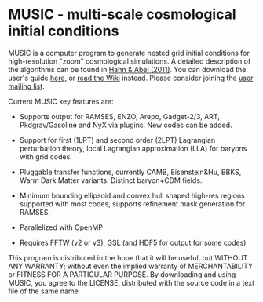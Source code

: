 MUSIC - multi-scale cosmological initial conditions
===================================================

MUSIC is a computer program to generate nested grid initial conditions for
high-resolution "zoom" cosmological simulations. A detailed description
of the algorithms can be found in [Hahn & Abel (2011)][1]. You can
download the user's guide [here][3], or [read the Wiki](https://bitbucket.org/ohahn/music/wiki/Home) instead. Please consider joining the
[user mailing list][2].

Current MUSIC key features are:

- Supports output for RAMSES, ENZO, Arepo, Gadget-2/3, ART, Pkdgrav/Gasoline 
and NyX via plugins. New codes can be added.

- Support for first (1LPT) and second order (2LPT) Lagrangian perturbation 
theory, local Lagrangian approximation (LLA) for baryons with grid codes.

- Pluggable transfer functions, currently CAMB, Eisenstein&Hu, BBKS, Warm 
Dark Matter variants. Distinct baryon+CDM fields.

- Minimum bounding ellipsoid and convex hull shaped high-res regions supported 
with most codes, supports refinement mask generation for RAMSES.

- Parallelized with OpenMP
    
- Requires FFTW (v2 or v3), GSL (and HDF5 for output for some codes)


This program is distributed in the hope that it will be useful, but 
WITHOUT ANY WARRANTY; without even the implied warranty of MERCHANTABILITY 
or FITNESS FOR A PARTICULAR PURPOSE. By downloading and using MUSIC, you 
agree to the LICENSE, distributed with the source code in a text 
file of the same name.


[1]: http://arxiv.org/abs/1103.6031
[2]: https://groups.google.com/forum/#!forum/cosmo_music
[3]: https://bitbucket.org/ohahn/music/downloads/MUSIC_Users_Guide.pdf
